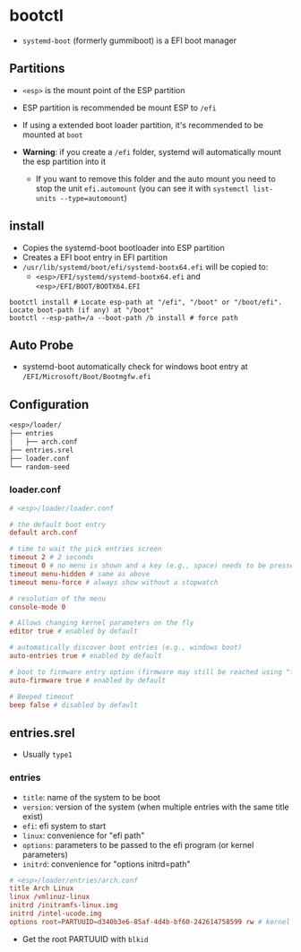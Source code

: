 # bootctl

- `systemd-boot` (formerly gummiboot) is a EFI boot manager

## Partitions

- `<esp>` is the mount point of the ESP partition
- ESP partition is recommended be mount ESP to `/efi`
- If using a extended boot loader partition, it's recommended to be mounted at `boot`

- **Warning**: if you create a `/efi` folder, systemd will automatically mount the esp partition into it
  - If you want to remove this folder and the auto mount you need to stop the unit `efi.automount` (you can see it with `systemctl list-units --type=automount`)

## install

- Copies the systemd-boot bootloader into ESP partition
- Creates a EFI boot entry in EFI partition
- `/usr/lib/systemd/boot/efi/systemd-bootx64.efi` will be copied to:
  - `<esp>/EFI/systemd/systemd-bootx64.efi` and `<esp>/EFI/BOOT/BOOTX64.EFI`

```shell
bootctl install # Locate esp-path at "/efi", "/boot" or "/boot/efi". Locate boot-path (if any) at "/boot"
bootctl --esp-path=/a --boot-path /b install # force path
```

## Auto Probe

- systemd-boot automatically check for windows boot entry at `/EFI/Microsoft/Boot/Bootmgfw.efi`

## Configuration

```txt
<esp>/loader/
├── entries
│   ├── arch.conf
├── entries.srel
├── loader.conf
└── random-seed
```

### loader.conf

```conf
# <esp>/loader/loader.conf

# the default boot entry
default arch.conf

# time to wait the pick entries screen
timeout 2 # 2 seconds
timeout 0 # no menu is shown and a key (e.g., space) needs to be pressed to show the menu.
timeout menu-hidden # same as above
timeout menu-force # always show without a stopwatch

# resolution of the menu
console-mode 0

# Allows changing kernel parameters on the fly
editor true # enabled by default

# automatically discover boot entries (e.g., windows boot)
auto-entries true # enabled by default

# boot to firmware entry option (firmware may still be reached using "f" key)
auto-firmware true # enabled by default

# Beeped timeout
beep false # disabled by default
```

## entries.srel

- Usually `type1`

### entries

- `title`: name of the system to be boot
- `version`: version of the system (when multiple entries with the same title exist)
- `efi`: efi system to start
- `linux`: convenience for "efi path"
- `options`: parameters to be passed to the efi program (or kernel parameters)
- `initrd`: convenience for "options initrd=path"

```conf
# <esp>/loader/entries/arch.conf
title Arch Linux
linux /vmlinuz-linux
initrd /initramfs-linux.img
initrd /intel-ucode.img
options root=PARTUUID=d340b3e6-85af-4d4b-bf60-242614758599 rw # kernel parameters are defined here
```

- Get the root PARTUUID with `blkid`
